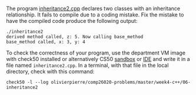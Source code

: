 The program [inheritance2.cpp](inheritance2.cpp) declares two classes with an
inheritance relationship. It fails to compile due to a coding mistake. Fix the
mistake to have the compiled code produce the following output:
```shell
./inheritance2
derived method called, z: 5. Now calling base_method
base_method called, x: 3, y: 4
```

To check the correctness of your program, use the department VM image with check50 installed or alternatively CS50 [sandbox](sandbox.cs50.io)
or [IDE](ide.cs50.io) and write it in a file named `inheritance2.cpp`. In a
terminal, with that file in the local directory, check with this command:
```shell
check50 -l --log olivierpierre/comp26020-problems/master/week4-c++/06-inheritance2
```
